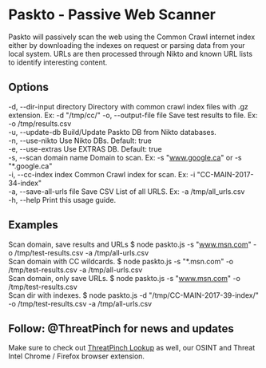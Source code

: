 # Paskto - Passive Web Scanner

  Paskto will passively scan the web using the Common Crawl internet index either by downloading the indexes on request or parsing data from your local system. URLs are then processed through Nikto and known URL lists to identify interesting content.                                                          

## Options

  -d, --dir-input directory   Directory with common crawl index files with .gz extension. Ex: -d "/tmp/cc/"
  -o, --output-file file      Save test results to file. Ex: -o /tmp/results.csv                            
  -u, --update-db             Build/Update Paskto DB from Nikto databases.                                  
  -n, --use-nikto             Use Nikto DBs. Default: true                                                  
  -e, --use-extras            Use EXTRAS DB. Default: true                                                  
  -s, --scan domain name      Domain to scan. Ex: -s "www.google.ca" or -s "*.google.ca"                    
  -i, --cc-index index        Common Crawl index for scan. Ex: -i "CC-MAIN-2017-34-index"                   
  -a, --save-all-urls file    Save CSV List of all URLS. Ex: -a /tmp/all_urls.csv                           
  -h, --help                  Print this usage guide.                                                       

## Examples

  Scan domain, save results and URLs   $ node paskto.js -s "www.msn.com" -o /tmp/test-results.csv -a /tmp/all-urls.csv                 
  Scan domain with CC wildcards.       $ node paskto.js -s "*.msn.com" -o /tmp/test-results.csv -a /tmp/all-urls.csv                   
  Scan domain, only save URLs.         $ node paskto.js -s "www.msn.com" -o /tmp/test-results.csv                                      
  Scan dir with indexes.               $ node paskto.js -d "/tmp/CC-MAIN-2017-39-index/" -o /tmp/test-results.csv -a /tmp/all-urls.csv

## Follow: @ThreatPinch for news and updates

Make sure to check out [ThreatPinch Lookup](https://github.com/cloudtracer/ThreatPinchLookup) as well, our OSINT and Threat Intel Chrome / Firefox browser extension.
